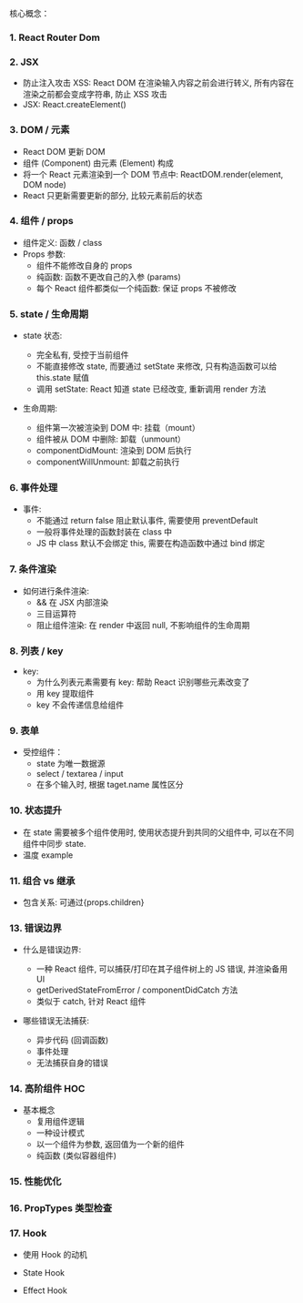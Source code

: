 核心概念：

### 1. React Router Dom

### 2. JSX

- 防止注入攻击 XSS: React DOM 在渲染输入内容之前会进行转义, 所有内容在渲染之前都会变成字符串, 防止 XSS 攻击
- JSX: React.createElement()

### 3. DOM / 元素

- React DOM 更新 DOM
- 组件 (Component) 由元素 (Element) 构成
- 将一个 React 元素渲染到一个 DOM 节点中: ReactDOM.render(element, DOM node)
- React 只更新需要更新的部分, 比较元素前后的状态

### 4. 组件 / props

- 组件定义: 函数 / class
- Props 参数:
  - 组件不能修改自身的 props
  - 纯函数: 函数不更改自己的入参 (params)
  - 每个 React 组件都类似一个纯函数: 保证 props 不被修改

### 5. state / 生命周期

- state 状态:

  - 完全私有, 受控于当前组件
  - 不能直接修改 state, 而要通过 setState 来修改, 只有构造函数可以给 this.state 赋值
  - 调用 setState: React 知道 state 已经改变, 重新调用 render 方法

- 生命周期:
  - 组件第一次被渲染到 DOM 中: 挂载（mount）
  - 组件被从 DOM 中删除: 卸载（unmount）
  - componentDidMount: 渲染到 DOM 后执行
  - componentWillUnmount: 卸载之前执行

### 6. 事件处理

- 事件:
  - 不能通过 return false 阻止默认事件, 需要使用 preventDefault
  - 一般将事件处理的函数封装在 class 中
  - JS 中 class 默认不会绑定 this, 需要在构造函数中通过 bind 绑定

### 7. 条件渲染

- 如何进行条件渲染:
  - && 在 JSX 内部渲染
  - 三目运算符
  - 阻止组件渲染: 在 render 中返回 null, 不影响组件的生命周期

### 8. 列表 / key

- key:
  - 为什么列表元素需要有 key: 帮助 React 识别哪些元素改变了
  - 用 key 提取组件
  - key 不会传递信息给组件

### 9. 表单

- 受控组件：
  - state 为唯一数据源
  - select / textarea / input
  - 在多个输入时, 根据 taget.name 属性区分

### 10. 状态提升

- 在 state 需要被多个组件使用时, 使用状态提升到共同的父组件中, 可以在不同组件中同步 state.
- 温度 example

### 11. 组合 vs 继承

- 包含关系: 可通过{props.children}

### 13. 错误边界

- 什么是错误边界:

  - 一种 React 组件, 可以捕获/打印在其子组件树上的 JS 错误, 并渲染备用 UI
  - getDerivedStateFromError / componentDidCatch 方法
  - 类似于 catch, 针对 React 组件

- 哪些错误无法捕获:
  - 异步代码 (回调函数)
  - 事件处理
  - 无法捕获自身的错误

### 14. 高阶组件 HOC

- 基本概念
  - 复用组件逻辑
  - 一种设计模式
  - 以一个组件为参数, 返回值为一个新的组件
  - 纯函数 (类似容器组件)

### 15. 性能优化

### 16. PropTypes 类型检查

### 17. Hook

- 使用 Hook 的动机

- State Hook

- Effect Hook
